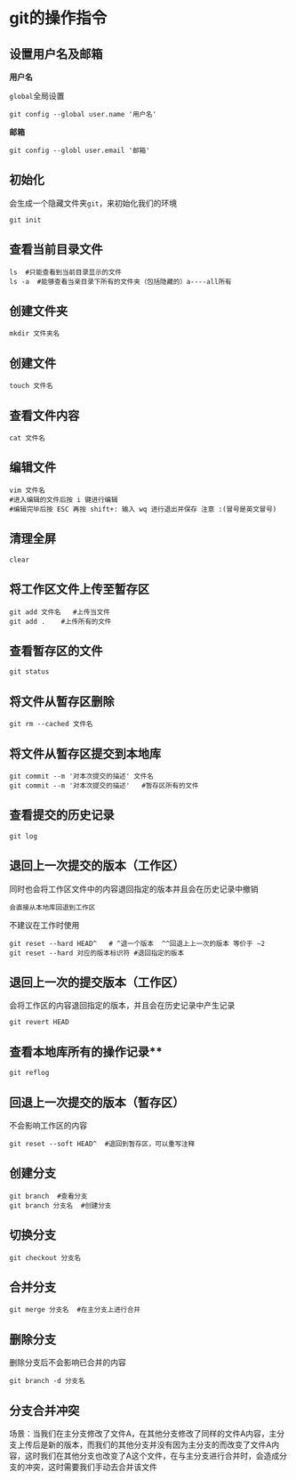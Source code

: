 # git的操作指令



## 设置用户名及邮箱

**用户名**

`global`全局设置

```shell
git config --global user.name '用户名'
```

**邮箱**

```shell
git config --globl user.email '邮箱'
```

## **初始化**

会生成一个隐藏文件夹`git`，来初始化我们的环境

```shell
git init
```

## **查看当前目录文件**

```shell
ls  #只能查看到当前目录显示的文件
ls -a  #能够查看当亲目录下所有的文件夹（包括隐藏的）a----all所有
```

## **创建文件夹**

```shell
mkdir 文件夹名
```

## **创建文件**

```shell
touch 文件名
```

## **查看文件内容**

```shell
cat 文件名
```

## **编辑文件**

```shell
vim 文件名
#进入编辑的文件后按 i 键进行编辑
#编辑完毕后按	ESC 再按 shift+: 输入 wq 进行退出并保存 注意 :(冒号是英文冒号)
```

## **清理全屏**

```shell
clear
```

## **将工作区文件上传至暂存区**

```shell
git add 文件名   #上传当文件
git add .    #上传所有的文件
```

## **查看暂存区的文件**

```shell
git status
```

## **将文件从暂存区删除**

```shell
git rm --cached 文件名
```

## 将文件从暂存区提交到本地库

```shell
git commit --m '对本次提交的描述' 文件名
git commit --m '对本次提交的描述'   #暂存区所有的文件
```

## **查看提交的历史记录**

```shell
git log
```

## **退回上一次提交的版本（工作区）**

同时也会将工作区文件中的内容退回指定的版本并且会在历史记录中撤销

`会直接从本地库回退到工作区`

不建议在工作时使用

```shell
git reset --hard HEAD^   # ^退一个版本  ^^回退上上一次的版本 等价于 ~2
git reset --hard 对应的版本标识符 #退回指定的版本
```

## **退回上一次的提交版本（工作区）**

会将工作区的内容退回指定的版本，并且会在历史记录中产生记录

```shell
git revert HEAD
```

## 查看本地库所有的操作记录**

```shell
git reflog
```

## **回退上一次提交的版本（暂存区）**

不会影响工作区的内容

```shell
git reset --soft HEAD^  #退回到暂存区，可以重写注释
```

## **创建分支**

```shell
git branch  #查看分支
git branch 分支名  #创建分支
```

## **切换分支**

```shell
git checkout 分支名
```

## **合并分支**

```shell
git merge 分支名  #在主分支上进行合并
```

## **删除分支**

删除分支后不会影响已合并的内容

```
git branch -d 分支名
```

## **分支合并冲突**

场景：当我们在主分支修改了文件A，在其他分支修改了同样的文件A内容，主分支上传后是新的版本，而我们的其他分支并没有因为主分支的而改变了文件A内容，这时我们在其他分支也改变了A这个文件，在与主分支进行合并时，会造成分支的冲突，这时需要我们手动去合并该文件







































